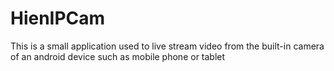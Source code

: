 # HienIPCam
This is a small application used to live stream video from the built-in camera of an android device such as mobile phone or tablet
